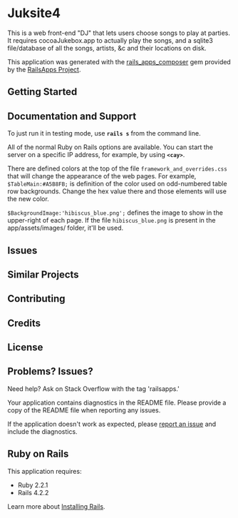 Juksite4
================

This is a web front-end "DJ" that lets users choose songs to play at parties. 
It requires cocoaJukebox.app to actually play the songs, 
and a sqlite3 file/database of all the songs, artists, &c and their locations on disk.

This application was generated with the [rails_apps_composer](https://github.com/RailsApps/rails_apps_composer) gem
provided by the [RailsApps Project](http://railsapps.github.io/).



Getting Started
---------------

Documentation and Support
-------------------------

To just run it in testing mode, use **`rails s`** from the command line.

All of the normal Ruby on Rails options are available. You can start the server 
on a specific IP address, for example, by using **` <cay> `**.
  
There are defined colors at the top of the file `framework_and_overrides.css` that 
will change the appearance of the web pages.
For example, `$TableMain:#A5B8FB;` is definition of the color used on odd-numbered table row backgrounds.
Change the hex value there and those elements will use the new color.

`$BackgroundImage:'hibiscus_blue.png';` defines the image to show in the upper-right of each page.
If the file `hibiscus_blue.png` is present in the app/assets/images/ folder, it'll be used.

Issues
-------------

Similar Projects
----------------

Contributing
------------

Credits
-------

License
-------

Problems? Issues?
-----------

Need help? Ask on Stack Overflow with the tag 'railsapps.'

Your application contains diagnostics in the README file. Please provide a copy of the README file when reporting any issues.

If the application doesn't work as expected, please [report an issue](https://github.com/RailsApps/rails_apps_composer/issues)
and include the diagnostics.

Ruby on Rails
-------------

This application requires:

- Ruby 2.2.1
- Rails 4.2.2

Learn more about [Installing Rails](http://railsapps.github.io/installing-rails.html).
